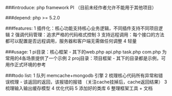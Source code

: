 ###introduce:
	php framework PI （目前未经作者允许不能用于其他项目）

###depend:
	php >= 5.2.0

###features:
	1       插件化：核心功能支持核心业务逻辑，不同插件支持不同项目逻辑
	2  强调代码管理：追求严格的代码格式控制
	3  支持远程调用：每个接口的方法都可以配置是否远程调用，服务器和客户端无需做任何调整
	4  轻量

###usage:
	1   pi目录：核心框架 - 其下的web.php api.php task.php com.php 为常用的4各场景提供了一个示例
	2 proj目录：项目框架 - 其下的目录都是示例，可用作正式环境的参考

###todo list:
	1 队列 memcache+mongodb 引擎
	2 梳理核心代码所有异常和错误梳理 - 该返回的返回，该报错的报错 （关注cache挂掉后，cache返回结果）
	3 梳理输入输出缓存模型
	4 优化代码
	5 添加好的类库
	6 整理框架工具 + 文档
